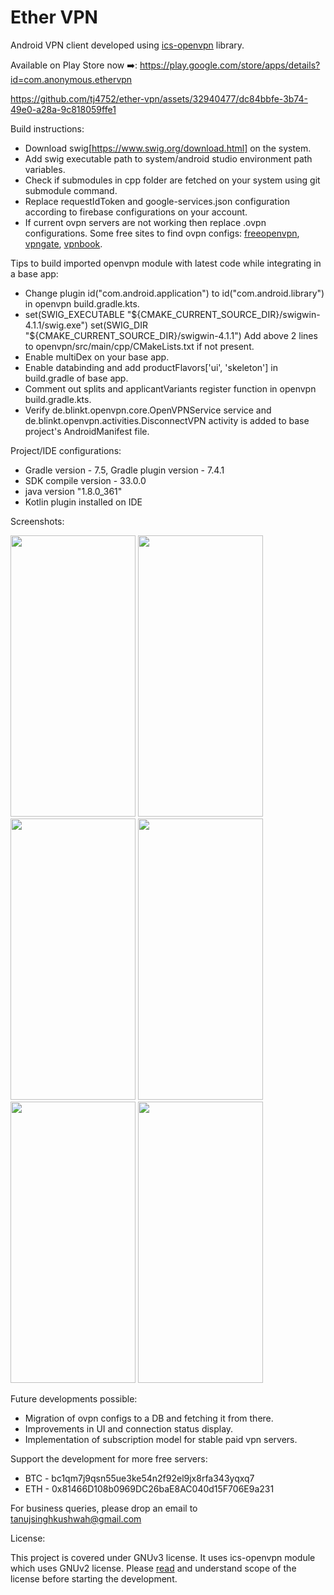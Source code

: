 # Ether VPN
Android VPN client developed using [ics-openvpn](https://github.com/schwabe/ics-openvpn) library.

Available on Play Store now :arrow_right:: <https://play.google.com/store/apps/details?id=com.anonymous.ethervpn>


https://github.com/tj4752/ether-vpn/assets/32940477/dc84bbfe-3b74-49e0-a28a-9c818059ffe1


Build instructions:
* Download swig[https://www.swig.org/download.html] on the system.
* Add swig executable path to system/android studio environment path variables.
* Check if submodules in cpp folder are fetched on your system using git submodule command.
* Replace requestIdToken and google-services.json configuration according to firebase configurations on your account.
* If current ovpn servers are not working then replace .ovpn configurations. Some free sites to find ovpn configs: [freeopenvpn](https://www.freeopenvpn.org/index.php?lang=en), [vpngate](https://www.vpngate.net/en/), [vpnbook](https://www.vpnbook.com/).

Tips to build imported openvpn module with latest code while integrating in a base app:
* Change plugin id("com.android.application") to id("com.android.library") in openvpn build.gradle.kts.
* set(SWIG_EXECUTABLE "${CMAKE_CURRENT_SOURCE_DIR}/swigwin-4.1.1/swig.exe")
  set(SWIG_DIR "${CMAKE_CURRENT_SOURCE_DIR}/swigwin-4.1.1")
  Add above 2 lines to openvpn/src/main/cpp/CMakeLists.txt if not present.
* Enable multiDex on your base app.
* Enable databinding and add productFlavors['ui', 'skeleton'] in build.gradle of base app.
* Comment out splits and applicantVariants register function in openvpn build.gradle.kts.
* Verify de.blinkt.openvpn.core.OpenVPNService service and de.blinkt.openvpn.activities.DisconnectVPN activity is added to base project's AndroidManifest file.

Project/IDE configurations:
* Gradle version - 7.5, Gradle plugin version - 7.4.1
* SDK compile version - 33.0.0
* java version "1.8.0_361"
* Kotlin plugin installed on IDE

Screenshots:

<img src="https://github.com/tj4752/ether-vpn/assets/32940477/68342c85-996b-4fe5-9415-6699bea9bf56" width="200" height="450"/>
<img src="https://github.com/tj4752/ether-vpn/assets/32940477/fe16471b-08df-49e5-85a7-8f82e19425e8" width="200" height="450"/>
<img src="https://github.com/tj4752/ether-vpn/assets/32940477/b76f6481-92f6-429e-b1d2-222d23ee5001" width="200" height="450"/>
<img src="https://github.com/tj4752/ether-vpn/assets/32940477/6ccd67b5-5f3f-41b0-9428-871ef906e71e" width="200" height="450"/>  
<img src="https://github.com/tj4752/ether-vpn/assets/32940477/92f22d3d-6626-4f28-988d-d0b280b0af05" width="200" height="450"/>
<img src="https://github.com/tj4752/ether-vpn/assets/32940477/3f47f872-0fa9-46b8-9bde-c936ea110875" width="200" height="450"/>


Future developments possible: 
* Migration of ovpn configs to a DB and fetching it from there.
* Improvements in UI and connection status display.
* Implementation of subscription model for stable paid vpn servers.

Support the development for more free servers:  
* BTC - bc1qm7j9qsn55ue3ke54n2f92el9jx8rfa343yqxq7
* ETH - 0x81466D108b0969DC26baE8AC040d15F706E9a231

For business queries, please drop an email to tanujsinghkushwah@gmail.com

License: 
  
This project is covered under GNUv3 license. It uses ics-openvpn module which uses GNUv2 license. Please [read](https://github.com/tj4752/ether-vpn/blob/master/LICENSE.md) and understand scope of the license before starting the development.
